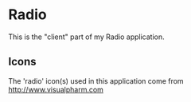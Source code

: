 Radio
=====

This is the "client" part of my Radio application.


Icons
-----

The 'radio' icon(s) used in this application come from http://www.visualpharm.com



